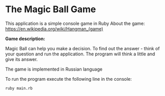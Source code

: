 # The Magic Ball Game

This application is a simple console game in Ruby
About the game: https://en.wikipedia.org/wiki/Hangman_(game)

**Game description:**

Magic Ball can help you make a decision. To find out the answer - think of your question and run the application. The program will think a little and give its answer.

The game is implemented in Russian language

To run the program execute the following line in the console:

```
ruby main.rb
```
